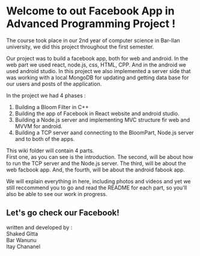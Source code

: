 # Welcome to out Facebook App in Advanced Programming Project !
The course took place in our 2nd year of computer science in Bar-Ilan university, we did this project throughout the first semester.

Our project was to build a facebook app, both for web and android. In the web part we used react, node.js, css, HTML, CPP. And in the android we used android studio.
In this project we also implemented a server side that was working with a local MongoDB for updating and getting data base for our users and posts of the application.

In the project we had 4 phases :
1) Building a Bloom Filter in C++
2) Building the app of Facebook in React website and android studio.
3) Building a Node.js server and implementing MVC structure fir web and MVVM for android.
4) Building a TCP server aand connecting to the BloomPart, Node.js server and to both of the apps.

This wiki folder will contain 4 parts. <br>
First one, as you can see is the introduction. The second, will be about how to run the TCP server and the Node.js server. The third, will be about the web facbook app. And, the fourth, will be about the android fabook app. <br>

We will explain everything in here, including photos and videos and yet we still reccommend you to go and read the README for each part, so you'll also be able to see our work in progress. <br>

## Let's go check our Facebook!
written and developed by : <br>
Shaked Gitta <br>
Bar Wanunu <br>
Itay Chananel
